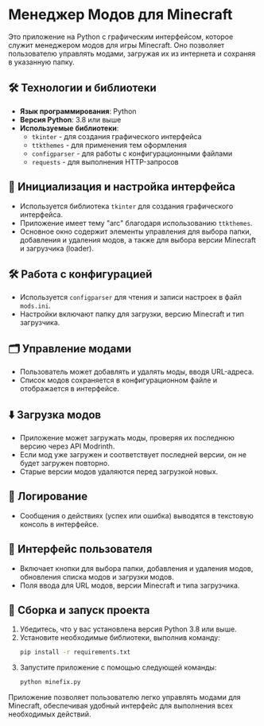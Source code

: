 # Менеджер Модов для Minecraft

Это приложение на Python с графическим интерфейсом, которое служит менеджером модов для игры Minecraft. Оно позволяет пользователю управлять модами, загружая их из интернета и сохраняя в указанную папку.

## 🛠️ Технологии и библиотеки

- **Язык программирования**: Python
- **Версия Python**: 3.8 или выше
- **Используемые библиотеки**:
  - `tkinter` - для создания графического интерфейса
  - `ttkthemes` - для применения тем оформления
  - `configparser` - для работы с конфигурационными файлами
  - `requests` - для выполнения HTTP-запросов

## 🌟 Инициализация и настройка интерфейса

- Используется библиотека `tkinter` для создания графического интерфейса.
- Приложение имеет тему "arc" благодаря использованию `ttkthemes`.
- Основное окно содержит элементы управления для выбора папки, добавления и удаления модов, а также для выбора версии Minecraft и загрузчика (loader).

## 🛠️ Работа с конфигурацией

- Используется `configparser` для чтения и записи настроек в файл `mods.ini`.
- Настройки включают папку для загрузки, версию Minecraft и тип загрузчика.

## 🗂️ Управление модами

- Пользователь может добавлять и удалять моды, вводя URL-адреса.
- Список модов сохраняется в конфигурационном файле и отображается в интерфейсе.

## ⬇️ Загрузка модов

- Приложение может загружать моды, проверяя их последнюю версию через API Modrinth.
- Если мод уже загружен и соответствует последней версии, он не будет загружен повторно.
- Старые версии модов удаляются перед загрузкой новых.

## 📝 Логирование

- Сообщения о действиях (успех или ошибка) выводятся в текстовую консоль в интерфейсе.

## 👤 Интерфейс пользователя

- Включает кнопки для выбора папки, добавления и удаления модов, обновления списка модов и загрузки модов.
- Поля ввода для URL модов, версии Minecraft и типа загрузчика.

## 🚀 Сборка и запуск проекта

1. Убедитесь, что у вас установлена версия Python 3.8 или выше.
2. Установите необходимые библиотеки, выполнив команду:
   ```bash
   pip install -r requirements.txt
   ```
3. Запустите приложение с помощью следующей команды:
   ```bash
   python minefix.py
   ```

Приложение позволяет пользователю легко управлять модами для Minecraft, обеспечивая удобный интерфейс для выполнения всех необходимых действий.
